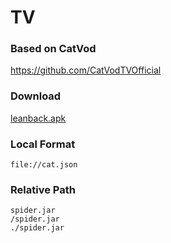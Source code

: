 # TV

### Based on CatVod  
https://github.com/CatVodTVOfficial

### Download
[leanback.apk](https://github.com/FongMi/TV/blob/main/release/leanback.apk?raw=true "leanback.apk")

### Local Format
    file://cat.json

### Relative Path
    spider.jar
    /spider.jar
    ./spider.jar
